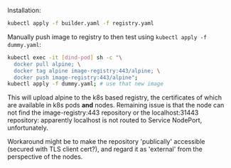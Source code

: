 Installation:

```bash
kubectl apply -f builder.yaml -f registry.yaml
```

Manually push image to registry to then test using `kubectl apply -f dummy.yaml`:

```bash
kubectl exec -it [dind-pod] sh -c "\
  docker pull alpine; \
  docker tag alpine image-registry:443/alpine; \
  docker push image-registry:443/alpine";
kubectl apply -f dummy.yaml; # use that new image
```

This will upload alpine to the k8s based registry, the certificates of which
are available in k8s pods **and** nodes. Remaining issue is that the node can
not find the image-registry:443 repository or the localhost:31443 repository:
apparently localhost is not routed to Service NodePort, unfortunately.

Workaround might be to make the repository 'publically' accessible (secured
with TLS client cert?), and regard it as 'external' from the perspective of
the nodes.

